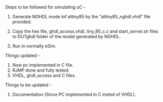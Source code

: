 Steps to be followed for simulating uC - 

1. Generate NGHDL mode lof attiny85 by the "attiny85_nghdl.vhdl" file provided.

2. Copy the hex file, ghdl_access.vhdl, tiny_85_c.c and start_server.sh files to DUTghdl folder of the model generated by NGHDL.

3. Run in normally eSim.

Things updated - 
1. Now pc implemented in C file.
2. RJMP done and fully tested.
3. VHDL, ghdl_access and C files.

Things to be updated - 
1. Documentation (Since PC implemented in C insted of VHDL).
